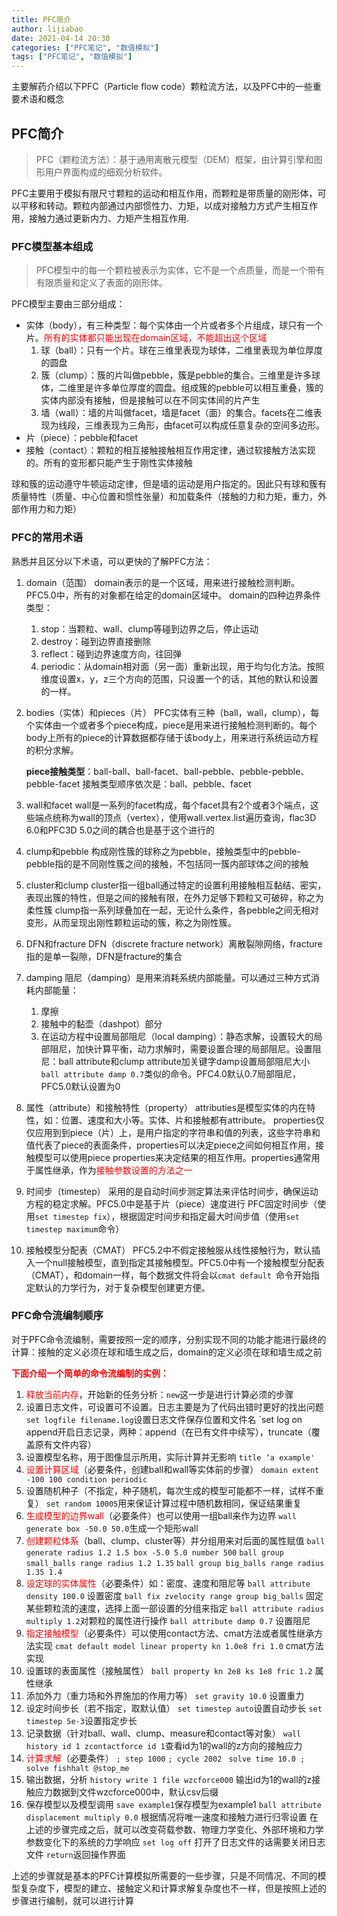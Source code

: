 ```yaml
---
title: PFC简介
author: lijiabao
date: 2021-04-14 20:30
categories: ["PFC笔记", "数值模拟"]
tags: ["PFC笔记", "数值模拟"]
---
```


主要解药介绍以下PFC（Particle flow code）颗粒流方法，以及PFC中的一些重要术语和概念

## PFC简介

>  PFC（颗粒流方法）：基于通用离散元模型（DEM）框架，由计算引擎和图形用户界面构成的细观分析软件。

PFC主要用于模拟有限尺寸颗粒的运动和相互作用，而颗粒是带质量的刚形体，可以平移和转动。颗粒内部通过内部惯性力、力矩，以成对接触力方式产生相互作用，接触力通过更新内力、力矩产生相互作用.

### PFC模型基本组成

>  PFC模型中的每一个颗粒被表示为实体，它不是一个点质量，而是一个带有有限质量和定义了表面的刚形体。

PFC模型主要由三部分组成：

- 实体（body），有三种类型：每个实体由一个片或者多个片组成，球只有一个片。<font color='red'>所有的实体都只能出现在domain区域，不能超出这个区域</font>
  1. 球（ball）：只有一个片。球在三维里表现为球体，二维里表现为单位厚度的圆盘
  2. 簇（clump）：簇的片叫做pebble，簇是pebble的集合。三维里是许多球体，二维里是许多单位厚度的圆盘。组成簇的pebble可以相互重叠，簇的实体内部没有接触，但是接触可以在不同实体间的片产生
  3. 墙（wall）：墙的片叫做facet，墙是facet（面）的集合。facets在二维表现为线段，三维表现为三角形，由facet可以构成任意复杂的空间多边形。
- 片（piece）：pebble和facet
- 接触（contact）：颗粒的相互接触接触相互作用定律，通过软接触方法实现的。所有的变形都只能产生于刚性实体接触

球和簇的运动遵守牛顿运动定律，但是墙的运动是用户指定的。因此只有球和簇有质量特性（质量、中心位置和惯性张量）和加载条件（接触的力和力矩，重力，外部作用力和力矩）

### PFC的常用术语

熟悉并且区分以下术语，可以更快的了解PFC方法：

1. domain（范围）
   domain表示的是一个区域，用来进行接触检测判断。PFC5.0中，所有的对象都在给定的domain区域中。
   domain的四种边界条件类型：

   1. stop：当颗粒、wall、clump等碰到边界之后，停止运动
   2. destroy：碰到边界直接删除
   3. reflect：碰到边界速度方向，往回弹
   4. periodic：从domain相对面（另一面）重新出现，用于均匀化方法。按照维度设置x，y，z三个方向的范围，只设置一个的话，其他的默认和设置的一样。

2. bodies（实体）和pieces（片）
   PFC实体有三种（ball，wall，clump），每个实体由一个或者多个piece构成，piece是用来进行接触检测判断的。每个body上所有的piece的计算数据都存储于该body上，用来进行系统运动方程的积分求解。

   **piece接触类型**：ball-ball、ball-facet、ball-pebble、pebble-pebble、pebble-facet
   接触类型顺序依次是：ball、pebble、facet

3. wall和facet
   wall是一系列的facet构成，每个facet具有2个或者3个端点，这些端点统称为wall的顶点（vertex），使用wall.vertex.list遍历查询，flac3D 6.0和PFC3D 5.0之间的耦合也是基于这个进行的

4. clump和pebble
   构成刚性簇的球称之为pebble，接触类型中的pebble-pebble指的是不同刚性簇之间的接触，不包括同一簇内部球体之间的接触

5. cluster和clump
   cluster指一组ball通过特定的设置利用接触相互黏结、密实，表现出簇的特性，但是之间的接触有限，在外力足够下颗粒又可破碎，称之为柔性簇
   clump指一系列球叠加在一起，无论什么条件，各pebble之间无相对变形，从而呈现出刚性颗粒运动的簇，称之为刚性簇。

6. DFN和fracture
   DFN（discrete fracture network）离散裂隙网络，fracture指的是单一裂隙，DFN是fracture的集合

7. damping
   阻尼（damping）是用来消耗系统内部能量。可以通过三种方式消耗内部能量：

   1. 摩擦
   2. 接触中的黏壶（dashpot）部分
   3. 在运动方程中设置局部阻尼（local damping）：静态求解，设置较大的局部阻尼，加快计算平衡，动力求解时，需要设置合理的局部阻尼。设置阻尼：ball attribute和clump attribute加关键字damp设置局部阻尼大小`ball attribute damp 0.7`类似的命令。PFC4.0默认0.7局部阻尼，PFC5.0默认设置为0
   
8. 属性（attribute）和接触特性（property）
   attributies是模型实体的内在特性，如：位置、速度和大小等。实体、片和接触都有attribute。
   properties仅仅应用到到piece（片）上，是用户指定的字符串和值的列表，这些字符串和值代表了piece的表面条件，properties可以决定piece之间如何相互作用，接触模型可以使用piece properties来决定结果的相互作用。properties通常用于属性继承，作为<font color='red'>接触参数设置的方法之一</font>

9. 时间步（timestep）
   采用的是自动时间步测定算法来评估时间步，确保运动方程的稳定求解。PFC5.0中是基于片（piece）速度进行
   PFC固定时间步（使用`set timestep fix`），根据固定时间步和指定最大时间步值（使用`set timestep maximum`命令）

10. 接触模型分配表（CMAT）
    PFC5.2中不假定接触服从线性接触行为，默认插入一个null接触模型，直到指定其接触模型。PFC5.0中有一个接触模型分配表（CMAT），和domain一样，每个数据文件将会以`cmat default `命令开始指定默认的力学行为，对于复杂模型创建更方便。

### PFC命令流编制顺序

对于PFC命令流编制，需要按照一定的顺序，分别实现不同的功能才能进行最终的计算：接触的定义必须在球和墙生成之后，domain的定义必须在球和墙生成之前

**<font color='red'>下面介绍一个简单的命令流编制的实例：</font>**

1. <font color='red'>释放当前内存</font>，开始新的任务分析：`new`这一步是进行计算必须的步骤
2. 设置日志文件，可设置可不设置。日志主要是为了代码出错时更好的找出问题
   `set logfile filename.log`设置日志文件保存位置和文件名
   `set log on append开启日志记录，两种：append（在已有文件中续写），truncate（覆盖原有文件内容）
3. 设置模型名称，用于图像显示所用，实际计算并无影响
   `title ‘a example'`
4. <font color='red'>设置计算区域</font>（必要条件，创建ball和wall等实体前的步骤）
   `domain extent -100 100 condition periodic`
5. 设置随机种子（不指定，种子随机，每次生成的模型可能都不一样，试样不重复）
   `set random 10005`用来保证计算过程中随机数相同，保证结果重复
6. <font color='red'>生成模型的边界wall</font>（必要条件）也可以使用一组ball来作为边界
   `wall generate box -50.0 50.0`生成一个矩形wall
7. <font color='red'>创建颗粒体系</font>（ball、clump、cluster等）并分组用来对后面的属性赋值
   `ball generate radius 1.2 1.5 box -5.0 5.0 number 500`
   `ball group small_balls range radius 1.2 1.35`
   `ball group big_balls range radius 1.35 1.4`
8. <font color='red'>设定球的实体属性</font>（必要条件）如：密度、速度和阻尼等
   `ball attribute density 100.0` 设置密度
   `ball fix zvelocity range group big_balls` 固定某些颗粒流的速度，选择上面一部设置的分组来指定
   `ball attribute radius multiply 1.2`对颗粒的属性进行操作
   `ball attribute damp 0.7` 设置阻尼
9. <font color='red'>指定接触模型</font>（必要条件）可以使用contact方法、cmat方法或者属性继承方法实现
   `cmat default model linear property kn 1.0e8 fri 1.0` cmat方法实现
10. 设置球的表面属性（接触属性）
    `ball property kn 2e8 ks 1e8 fric 1.2` 属性继承
11. 添加外力（重力场和外界施加的作用力等）
    `set gravity 10.0`  设置重力
12. 设定时间步长（若不指定，取默认值）
    `set timestep auto`设置自动步长
    `set timestep 5e-3`设置指定步长
13. 记录数据（针对ball、wall、clump、measure和contact等对象）
    `wall history id 1 zcontactforce id 1`查看id为1的wall的z方向的接触应力
14. <font color='red'>计算求解</font>（必要条件）
    `; step 1000`
    `; cycle 2002`
    ` solve time 10.0 ;  solve fishhalt @stop_me`
15. 输出数据，分析
    `history write 1 file wzcforce000` 输出id为1的wall的z接触应力数据到文件wzcforce000中，默认csv后缀
16. 保存模型以及模型调用
    `save example1`保存模型为example1
    `ball attribute displacement multiply 0.0` 根据情况将唯一速度和接触力进行归零设置
    在上述的步骤完成之后，就可以改变荷载参数、物理力学变化、外部环境和力学参数变化下的系统的力学响应
    `set log off` 打开了日志文件的话需要关闭日志文件
    `return`返回操作界面

上述的步骤就是基本的PFC计算模拟所需要的一些步骤，只是不同情况、不同的模型复杂度下，模型的建立、接触定义和计算求解复杂度也不一样，但是按照上述的步骤进行编制，就可以进行计算